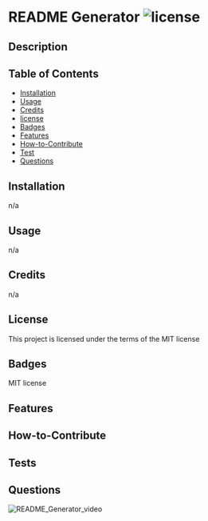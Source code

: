 # README Generator ![license](https://img.shields.io/badge/license-MIT-blue.svg)

## Description

## Table of Contents 

- [Installation](#installation)
- [Usage](#usage)
- [Credits](#credits)
- [license](#license)
- [Badges](#badges)
- [Features](#features)
- [How-to-Contribute](#how-to-contribute)
- [Test](#test)
- [Questions](#questions)

## Installation

 n/a

## Usage

 n/a

## Credits


 n/a

## License

 This project is licensed under the terms of the MIT license

 
## Badges
 MIT license


## Features




## How-to-Contribute

## Tests

## Questions

![README_Generator_video]("./assets/recording.mp4")